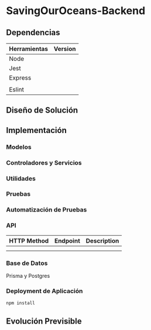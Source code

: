 # SavingOurOceans-Backend

## Dependencias

| Herramientas | Version |
| ------------ | ------- |
| Node         |         |
| Jest         |         |
| Express      |         |
|              |         |
| Eslint       |         |

## Diseño de Solución

## Implementación

### Modelos

### Controladores y Servicios

### Utilidades

### Pruebas

### Automatización de Pruebas

### API

| HTTP Method | Endpoint | Description |
| ----------- | -------- | ----------- |
|             |          |             |
|             |          |             |

### Base de Datos 

Prisma y Postgres

### Deployment de Aplicación

`npm install`

## Evolución Previsible
